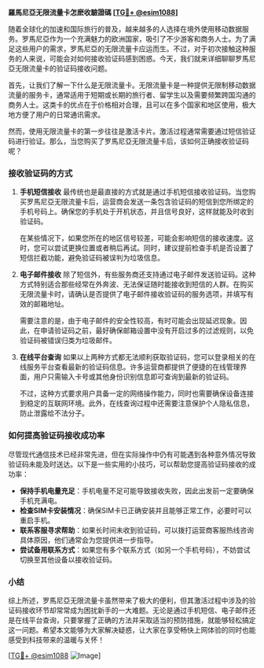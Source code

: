 **羅馬尼亞无限流量卡怎麽收驗證碼 [[TG💪+ @esim1088](https://t.me/s/esim1088)]**

随着全球化的加速和国际旅行的普及，越来越多的人选择在境外使用移动数据服务。罗馬尼亞作为一个充满魅力的欧洲国家，吸引了不少游客和商务人士。为了满足这些用户的需求，罗馬尼亞的无限流量卡应运而生。不过，对于初次接触这种服务的人来说，可能会对如何接收验证码感到困惑。今天，我们就来详细聊聊罗馬尼亞无限流量卡的验证码接收问题。

首先，让我们了解一下什么是无限流量卡。无限流量卡是一种提供无限制移动数据流量的服务卡，通常适用于短期或长期的旅行者、留学生以及需要频繁跨国沟通的商务人士。这类卡的优点在于价格相对合理，且可以在多个国家和地区使用，极大地方便了用户的日常通讯需求。

然而，使用无限流量卡的第一步往往是激活卡片。激活过程通常需要通过短信验证码进行验证。那么，当您购买了罗馬尼亞无限流量卡后，该如何正确接收验证码呢？

### 接收验证码的方式

1. **手机短信接收**
   最传统也是最直接的方式就是通过手机短信接收验证码。当您购买罗馬尼亞无限流量卡后，运营商会发送一条包含验证码的短信到您所绑定的手机号码上。确保您的手机处于开机状态，并且信号良好，这样就能及时收到验证码。

   在某些情况下，如果您所在的地区信号较差，可能会影响短信的接收速度。这时，您可以尝试更换位置或者稍后再试。同时，建议提前检查手机是否设置了短信拦截功能，避免验证码被误判为垃圾信息。

2. **电子邮件接收**
   除了短信外，有些服务商还支持通过电子邮件发送验证码。这种方式特别适合那些经常在外奔波、无法保证随时能接收到短信的人群。在购买无限流量卡时，请确认是否提供了电子邮件接收验证码的服务选项，并填写有效的邮箱地址。

   需要注意的是，由于电子邮件的安全性较高，有时可能会出现延迟现象。因此，在申请验证码之前，最好确保邮箱设置中没有开启过多的过滤规则，以免验证码被错误归类为垃圾邮件。

3. **在线平台查询**
   如果以上两种方式都无法顺利获取验证码，您可以登录相关的在线服务平台查看最新的验证码信息。许多运营商都提供了便捷的在线管理界面，用户只需输入卡号或其他身份识别信息即可查询到最新的验证码。

   不过，这种方式要求用户具备一定的网络操作能力，同时也需要确保设备连接到稳定的互联网环境。此外，在线查询过程中还需要注意保护个人隐私信息，防止泄露给不法分子。

### 如何提高验证码接收成功率

尽管现代通信技术已经非常先进，但在实际操作中仍有可能遇到各种意外情况导致验证码未能及时送达。以下是一些实用的小技巧，可以帮助您提高验证码接收的成功率：

- **保持手机电量充足**：手机电量不足可能导致接收失败，因此出发前一定要确保手机充满电。
- **检查SIM卡安装情况**：确保SIM卡已正确安装并且能够正常工作，必要时可以重启手机。
- **联系客服寻求帮助**：如果长时间未收到验证码，可以拨打运营商客服热线咨询具体原因，他们通常会为您提供进一步指导。
- **尝试备用联系方式**：如果您有多个联系方式（如另一个手机号码），不妨尝试切换至其他设备以接收验证码。

### 小结

综上所述，罗馬尼亞无限流量卡虽然带来了极大的便利，但其激活过程中涉及的验证码接收环节却常常成为困扰新手的一大难题。无论是通过手机短信、电子邮件还是在线平台查询，只要掌握了正确的方法并采取适当的预防措施，就能够轻松搞定这一问题。希望本文能够为大家解决疑惑，让大家在享受畅快上网体验的同时也能感受到科技带来的温暖与关怀！

[[TG💪+ @esim1088](https://t.me/s/esim1088) ![Image](https://i.postimg.cc/4NQfJmqS/Snipaste-2025-05-13-00-14-12.png)]